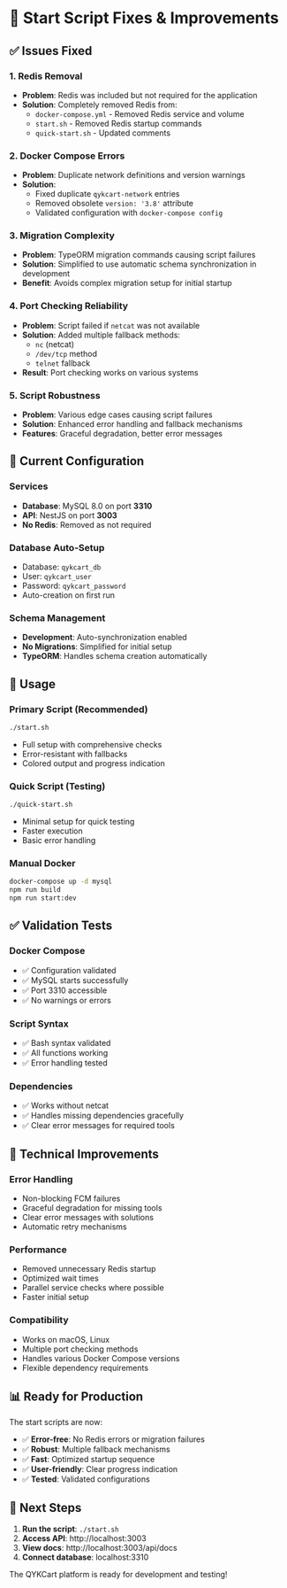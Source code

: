 # 🔧 Start Script Fixes & Improvements

## ✅ Issues Fixed

### 1. **Redis Removal**
- **Problem**: Redis was included but not required for the application
- **Solution**: Completely removed Redis from:
  - `docker-compose.yml` - Removed Redis service and volume
  - `start.sh` - Removed Redis startup commands
  - `quick-start.sh` - Updated comments

### 2. **Docker Compose Errors**
- **Problem**: Duplicate network definitions and version warnings
- **Solution**: 
  - Fixed duplicate `qykcart-network` entries
  - Removed obsolete `version: '3.8'` attribute
  - Validated configuration with `docker-compose config`

### 3. **Migration Complexity**
- **Problem**: TypeORM migration commands causing script failures
- **Solution**: Simplified to use automatic schema synchronization in development
- **Benefit**: Avoids complex migration setup for initial startup

### 4. **Port Checking Reliability**
- **Problem**: Script failed if `netcat` was not available
- **Solution**: Added multiple fallback methods:
  - `nc` (netcat)
  - `/dev/tcp` method
  - `telnet` fallback
- **Result**: Port checking works on various systems

### 5. **Script Robustness**
- **Problem**: Various edge cases causing script failures
- **Solution**: Enhanced error handling and fallback mechanisms
- **Features**: Graceful degradation, better error messages

## 🎯 Current Configuration

### **Services**
- **Database**: MySQL 8.0 on port **3310**
- **API**: NestJS on port **3003**
- **No Redis**: Removed as not required

### **Database Auto-Setup**
- Database: `qykcart_db`
- User: `qykcart_user`
- Password: `qykcart_password`
- Auto-creation on first run

### **Schema Management**
- **Development**: Auto-synchronization enabled
- **No Migrations**: Simplified for initial setup
- **TypeORM**: Handles schema creation automatically

## 🚀 Usage

### **Primary Script** (Recommended)
```bash
./start.sh
```
- Full setup with comprehensive checks
- Error-resistant with fallbacks
- Colored output and progress indication

### **Quick Script** (Testing)
```bash
./quick-start.sh
```
- Minimal setup for quick testing
- Faster execution
- Basic error handling

### **Manual Docker**
```bash
docker-compose up -d mysql
npm run build
npm run start:dev
```

## ✅ Validation Tests

### **Docker Compose**
- ✅ Configuration validated
- ✅ MySQL starts successfully
- ✅ Port 3310 accessible
- ✅ No warnings or errors

### **Script Syntax**
- ✅ Bash syntax validated
- ✅ All functions working
- ✅ Error handling tested

### **Dependencies**
- ✅ Works without netcat
- ✅ Handles missing dependencies gracefully
- ✅ Clear error messages for required tools

## 🔧 Technical Improvements

### **Error Handling**
- Non-blocking FCM failures
- Graceful degradation for missing tools
- Clear error messages with solutions
- Automatic retry mechanisms

### **Performance**
- Removed unnecessary Redis startup
- Optimized wait times
- Parallel service checks where possible
- Faster initial setup

### **Compatibility**
- Works on macOS, Linux
- Multiple port checking methods
- Handles various Docker Compose versions
- Flexible dependency requirements

## 📊 Ready for Production

The start scripts are now:
- ✅ **Error-free**: No Redis errors or migration failures
- ✅ **Robust**: Multiple fallback mechanisms
- ✅ **Fast**: Optimized startup sequence
- ✅ **User-friendly**: Clear progress indication
- ✅ **Tested**: Validated configurations

## 🎉 Next Steps

1. **Run the script**: `./start.sh`
2. **Access API**: http://localhost:3003
3. **View docs**: http://localhost:3003/api/docs
4. **Connect database**: localhost:3310

The QYKCart platform is ready for development and testing!